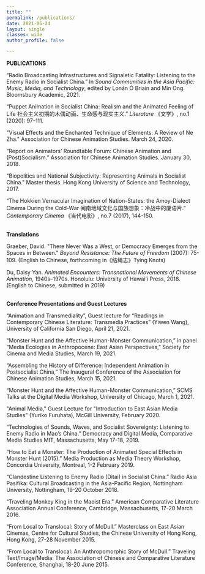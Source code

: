 ```yaml
---
title: ""
permalink: /publications/
date: 2021-06-24 
layout: single
classes: wide
author_profile: false

---
```


<b> PUBLICATIONS </b>
<br>

“Radio Broadcasting Infrastructures and Signaletic Fatality: Listening to the Enemy Radio in Socialist China.” In <i>Sound Communities in the Asia Pacific: Music, Media, and Technology</i>, edited by Lonán Ó Briain and Min Ong. Bloomsbury Academic, 2021.

“Puppet Animation in Socialist China: Realism and the Animated Feeling of Life 社会主义初期的木偶动画、生命感与现实主义.” <i>Literature</i> 《文学》, no.1 (2020): 97-111. 

"Visual Effects and the Enchanted Technique of Elements: A Review of Ne Zha." Association for Chinese Animation Studies. March 24, 2020. 

“Report on Animators’ Roundtable Forum: Chinese Animation and (Post)Socialism.” Association for Chinese Animation Studies. January 30, 2018. 

"Biopolitics and National Subjectivity: Representing Animals in Socialist China." Master thesis. Hong Kong University of Science and Technology, 2017.

<!-- “The Translocalized McDull Series: National Identity and the Politics of Powerlessness.” <i>Animation: An Interdisciplinary Journal</i> 12, no. 1 (2017): 28–44.  -->
“The Hokkien Vernacular Imagination of Nation-States: the Amoy-Dialect Cinema During the Cold-War 闽南地域文化与国族想象：冷战中的厦语片.” <i>Contemporary Cinema</i> 《当代电影》, no.7 (2017), 144-150. 

<br>
<b> Translations </b>
<br>

Graeber, David. "There Never Was a West, or Democracy Emerges from the Spaces in Between." <i>Beyond Resistance: The Future of Freedom</i> (2007): 75-109. (English to Chinese, forthcoming in《结绳志》Tying Knots)

Du, Daisy Yan. <i>Animated Encounters: Transnational Movements of Chinese Animation</i>, 1940s–1970s. Honolulu: University of Hawai’i Press, 2018. (English to Chinese, submitted in 2019)

<br>
<b> Conference Presentations and Guest Lectures  </b>
<br>

“Animation and Transmediality”, Guest lecture for “Readings in Contemporary Chinese Literature: Transmedia Practices” (Yiwen Wang), University of California San Diego, April 21, 2021.

“Monster Hunt and the Affective Human-Monster Communication,” in panel “Media Ecologies in Anthropocene: East Asian Perspectives,” Society for Cinema and Media Studies, March 19, 2021.

“Assembling the History of Difference: Independent Animation in Postsocialist China,” The Inaugural Conference of the Association for Chinese Animation Studies, March 15, 2021.

“Monster Hunt and the Affective Human-Monster Communication,” SCMS Talks at the Digital Media Workshop, University of Chicago, March 1, 2021.

"Animal Media," Guest Lecture for "Introduction to East Asian Media Studies" (Yuriko Furuhata), McGill University, February 2020. 

“Technologies of Sounds, Waves, and Socialist Sovereignty: Listening to Enemy Radio in Mao’s China.” Democracy and Digital Media, Comparative Media Studies MIT, Massachusetts, May 17-18, 2019.

“How to Eat a Monster: The Production of Animated Special Effects in Monster Hunt (2015).” Media Production as Media Theory Workshop, Concordia University, Montreal, 1-2 February 2019.

“Clandestine Listening to Enemy Radio (Ditai) in Socialist China.” Radio Asia Pasifika: Cultural Broadcasting in the Asia-Pacific Region, Nottingham University, Nottingham, 19-20 October 2018.

“Traveling Monkey King in the Maoist Era.” American Comparative Literature Association Annual Conference, Cambridge, Massachusetts, 17-20 March 2016.

“From Local to Translocal: Story of McDull.” Masterclass on East Asian Cinemas, Centre for Cultural Studies, the Chinese University of Hong Kong, Hong Kong, 27-28 November 2015.

“From Local to Translocal: An Anthropomorphic Story of McDull.” Traveling Text/Image/Media: The Association of Chinese and Comparative Literature Conference, Shanghai, 18-20 June 2015.

